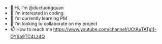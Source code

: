 - 👋 Hi, I’m @ductuongquan
- 👀 I’m interested in coding
- 🌱 I’m currently learning PM
- 💞️ I’m looking to collaborate on my project
- 📫 How to reach me https://www.youtube.com/channel/UCtAuTATgl1-OYSa9TC4Lz4Q

<!---
ductuongquan/ductuongquan is a ✨ special ✨ repository because its `README.md` (this file) appears on your GitHub profile.
You can click the Preview link to take a look at your changes.
--->
